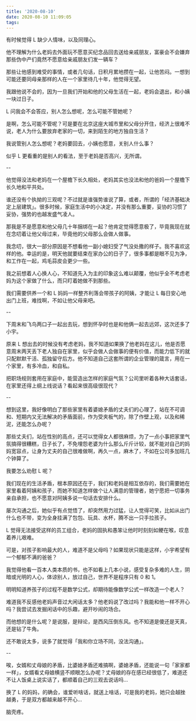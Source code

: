 ```yaml
---
title: '2020-08-10'
date: 2020-08-10 11:09:05
tags:
---
```


有时候觉得 L 缺少人情味，以及同理心。

他不理解为什么老妈去外面玩不愿意买纪念品回去送给亲戚朋友，富豪会不会嫌弃那些伪中产们竟然不愿意给亲戚朋友们发一辆车？

那些让他感到难受的事情，或者几句话，日积月累地攒在一起，让他苦闷。一想到可能还要同母亲那样的人在一个家里待几十年，他觉得无望。

我跟他说不会的，因为一旦我们开始和他的父母生活在一起，老妈会退出，和小姨一块过日子。

L 问我会不会答应，别人怎么想呢，怎么可能不管她呢？

是啊，怎么可能不管呢？可是要在北京这座大城市里和父母分开住，经济上很难不说，老人为什么要放弃老家的一切，来到陌生的地方独自生活？

我说管别人怎么想呢？老妈要回去，小姨也愿意，关别人什么事？

似乎 L 更看重的是别人的看法，至于老妈是否高兴，无所谓。

--

他觉得没法和老妈在一个屋檐下长久相处，老妈其实也没法和他的爸妈一个屋檐下长久地和平共处。

谁还没有个执拗的三观呢？不过就是谁强势谁说了算，或者，所谓的「经济基础决定上层建筑」。很多时候，家庭生活中的小决定，并没有那么重要，妥协的习惯了妥协，强势的也越发盛气凌人。

那我是不是愿意和他父母几十年捆绑在一起？他肯定觉得愿意极了，毕竟我现在就在念叨着让他父母过来，毕竟他的父母那么会做人做事。

我念叨，很大一部分原因是不想看他一副小媳妇受了气没处撒的样子。我不喜欢这样的他。幸运的是，明天他就要结束在家办公的日子了，很多事都是眼不见为净，和工作在一起，鸡毛蒜皮会更少一些。

我之前想着人心换人心，不知道先入为主的印象这么难以颠覆，他似乎全不考虑老妈为这个家做了什么，而只盯着她做不到那些。

我们需要供养一个和 L 妈妈一样整齐利落会带孩子的阿姨，才能让 L 每日安心地出门上班，难找啊，不如让他父母来吧。

--

下周末和飞鸟两口子一起出去玩，想到怀孕时也是和他俩一起去远郊，这次还多了小宇。

原来 L 想出去的时候没有考虑老妈，我不知道如果换了他老妈在这儿，他是否愿意周末两天丢下老人独自在家里，似乎会做人会做事的便有价值，而能力低下的就只配默默干活、孤独留守后方。他不知道自己这套所谓的企业管理的箴言，用在一个家里，有多冷血，和自私。


把职场规则套用在家庭中，能营造出怎样的家庭气氛？公司里听着各种大话套话，在家里还得上纲上线说话？看起来很高级很现代？

--

想到这里，我好像明白了那些家里有着婆媳矛盾的丈夫们的心理了，站在不可调和、短期内又无法解决的矛盾面前，作为受夹板气的，除了作壁上观，以及和稀泥，还能怎么办呢？

那些丈夫们，站在性别的高点，还可以觉得女人都很麻烦，为了一点小事把家里气氛搞得很糟糕，日子长了，不免埋怨老婆为什么那么斤斤计较，就不能对自己的妈妈宽容点，让身为丈夫的自己很难做啊，再久一点，麻木了，不如在公司多加班几个钟算了。

我要怎么劝慰 L 呢？

我们现在的生活矛盾，根本原因还在于，我们和老妈是相互依存的，我们需要她在家里看着阿姨和孩子，而她不知道怎样做个让人满意的管理者，她宁愿把一切事务亲自承担，也不愿意对阿姨多说一句话去安排什么。

屡次沟通之后，她似乎有点觉悟了，却突然用力过猛，让人觉得可笑，比如从出门什么也不带，变为全身挂满了包包、玩具、水杯，腾不出一只手拉孩子。

L 觉得无法接受这样的员工组合，老妈的固执和愚笨让他时时刻刻如鲠在喉，叹息着养儿艰难。

可是，对孩子影响最大的人，难道不是父母吗？如果现状只能是这样，小宇希望有一个郁郁不满的爸爸？

我觉得他看一百本人类本质的书，也不如看上几本小说，感受复杂多难的人生，阴暗或光明的人心，体谅别人，放过自己，世界不是程序只有 0 和 1。

明明知道养孩子的过程不是数学公式，却期待能像数学公式一样改造一个老人？

难道我不反感他老妈声音过大闲话太多？他老妈说了改过吗？我能和他一样不开心吗？我尝试去发掘闲话中的乐趣，避开吵闹的场合。

而他想的是什么呢？是说服，是辩论，是西风压倒东风。也不知道是傻还是天真，还是钻了牛角。

还不敢说太多，说多了就觉得「我和你立场不同，没法沟通」。

--

唉，女婿和丈母娘的矛盾，比婆媳矛盾还难搞啊，婆媳矛盾，还能说一句「家家都一样」，女婿看丈母娘横竖不顺眼怎么办呢？丈母娘的存在感已经很低了，难道还不让人饭桌上说实话了，都顺着自己的三观去说话吗...

换了 L 的妈妈，的确会，谁爱听啥话，就送上啥话，可是我的老妈，她只会越挫越勇，于是双方都越来越不开心...

脑壳疼。
